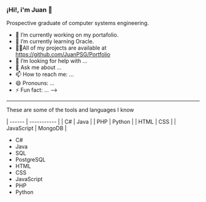 ### ¡Hi!, i'm Juan 👋
Prospective graduate of computer systems engineering.

- 🔭 I’m currently working on my portafolio.
- 🌱 I’m currently learning Oracle.
- 👨‍💻All of my projects are available at https://github.com/JuanPSG/Portfolio
- 🤔 I’m looking for help with ...
- 💬 Ask me about ...
- 📫 How to reach me: ...
- 😄 Pronouns: ...
- ⚡ Fun fact: ...
-->

***
These are some of the tools and languages I know

| ------ | ----------- |
| C# | Java |
| PHP | Python |
| HTML | CSS |
| JavaScript | MongoDB | 



<ul>
    <li>C#</li>
    <li>Java</li>
    <li>SQL</li>
    <li>PostgreSQL</li>
    <li>HTML</li>
    <li>CSS</li>
    <li>JavaScript</li>
    <li>PHP</li>
    <li>Python</li>
</ul>
